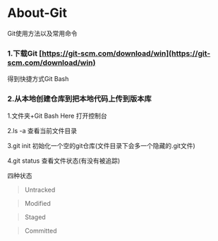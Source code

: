 # About-Git
Git使用方法以及常用命令

 ### 1.下载Git [https://git-scm.com/download/win](https://git-scm.com/download/win)
 
得到快捷方式Git Bash

### 2.从本地创建仓库到把本地代码上传到版本库

1.文件夹+Git Bash Here 打开控制台

2.ls -a 查看当前文件目录

3.git init 初始化一个空的git仓库(文件目录下会多一个隐藏的.git文件)

4.git status 查看文件状态(有没有被追踪)

四种状态

  >Untracked
  
  >Modified
  
  >Staged
  
  >Committed
